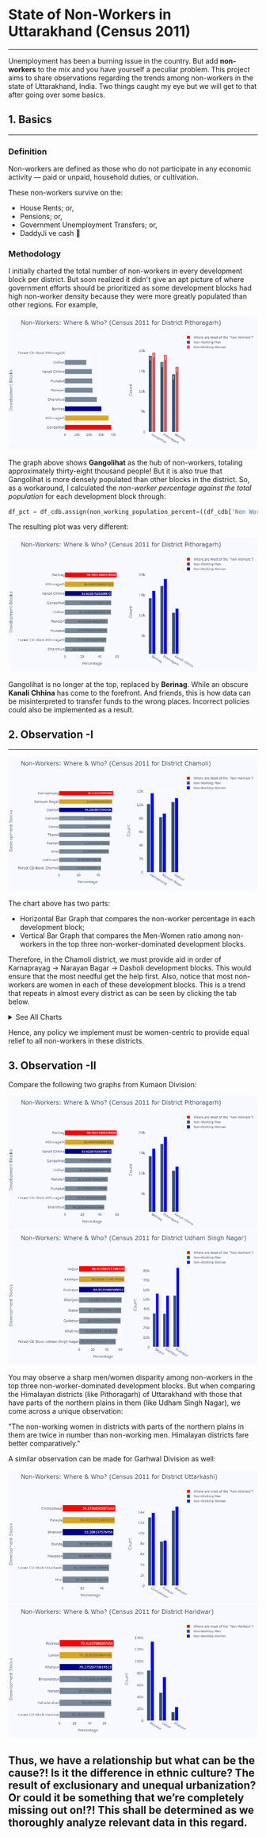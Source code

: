 # State of Non-Workers in Uttarakhand (Census 2011)
---

Unemployment has been a burning issue in the country. But add **non-workers** to the mix and you have yourself a peculiar problem. This project aims to share observations regarding the trends among non-workers in the state of Uttarakhand, India. Two things caught my eye but we will get to that after going over some basics.


## 1. Basics
---

### Definition
Non-workers are defined as those who do not participate in any economic activity — paid or unpaid, household duties, or cultivation.

These non-workers survive on the:
* House Rents; or,
* Pensions; or,
* Government Unemployment Transfers; or,
* DaddyJi ve cash 💸

### Methodology
I initially charted the total number of non-workers in every development block per district. But soon realized it didn't give an apt picture of where government efforts should be prioritized as some development blocks had high non-worker density because they were more greatly populated than other regions. For example,

![alt text](https://github.com/dtolia/nonworker-analysisUK/blob/main/charts/incorrectPlotPithoragarh.png "Incorrect Plot for District Pithoragarh")

The graph above shows **Gangolihat** as the hub of non-workers, totaling approximately thirty-eight thousand people! But it is also true that Gangolihat is more densely populated than other blocks in the district. So, as a workaround, I calculated the *non-worker percentage against the total population* for each development block through:

```python
df_pct = df_cdb.assign(non_working_population_percent=((df_cdb['Non Working Population Person']/df_cdb['Total Population Person']) * 100))
```

The resulting plot was very different:

![alt text](https://github.com/dtolia/nonworker-analysisUK/blob/main/charts/1_Pithoragarh.png "Correct Plot for District Pithoragarh")

Gangolihat is no longer at the top, replaced by **Berinag**. While an obscure **Kanali Chhina** has come to the forefront. 
And friends, this is how data can be misinterpreted to transfer funds to the wrong places. Incorrect policies could also be implemented as a result.


## 2. Observation -I
---

![alt text](https://github.com/dtolia/nonworker-analysisUK/blob/main/charts/8_Chamoli.png "Plot for District Chamoli")

The chart above has two parts: 
* Horizontal Bar Graph that compares the non-worker percentage in each development block; 
* Vertical Bar Graph that compares the Men-Women ratio among non-workers in the top three non-worker-dominated development blocks.

Therefore, in the Chamoli district, we must provide aid in order of Karnaprayag -> Narayan Bagar -> Dasholi development blocks. This would ensure that the most needful get the help first. 
Also, notice that most non-workers are women in each of these development blocks. This is a trend that repeats in almost every district as can be seen by clicking the tab below.

<details><summary>See All Charts</summary>
<p>

![alt text](https://github.com/dtolia/nonworker-analysisUK/blob/main/charts/2_Bageshwar.png "Plot for District Bageshwar")

![alt text](https://github.com/dtolia/nonworker-analysisUK/blob/main/charts/3_Almora.png "Plot for District Almora")

![alt text](https://github.com/dtolia/nonworker-analysisUK/blob/main/charts/4_Champawat.png "Plot for District Champawat")

![alt text](https://github.com/dtolia/nonworker-analysisUK/blob/main/charts/5_Nainital.png "Plot for District Nainital")

![alt text](https://github.com/dtolia/nonworker-analysisUK/blob/main/charts/6_UdhamSinghNagar.png "Plot for District Udham Singh Nagar")

![alt text](https://github.com/dtolia/nonworker-analysisUK/blob/main/charts/7_Uttarkashi.png "Plot for District Uttarkashi")

![alt text](https://github.com/dtolia/nonworker-analysisUK/blob/main/charts/9_Tehri.png "Plot for District Tehri")

![alt text](https://github.com/dtolia/nonworker-analysisUK/blob/main/charts/10_Rudraprayag.png "Plot for District Rudraprayag")

![alt text](https://github.com/dtolia/nonworker-analysisUK/blob/main/charts/11_Dehradun.png "Plot for District Dehradun")

![alt text](https://github.com/dtolia/nonworker-analysisUK/blob/main/charts/12_Pauri.png "Plot for District Pauri")

![alt text](https://github.com/dtolia/nonworker-analysisUK/blob/main/charts/13_Haridwar.png "Plot for District Haridwar")

</p>
</details>

Hence, any policy we implement must be women-centric to provide equal relief to all non-workers in these districts.


## 3. Observation -II
Compare the following two graphs from Kumaon Division:

![alt text](https://github.com/dtolia/nonworker-analysisUK/blob/main/charts/1_Pithoragarh.png "Plot for District Pithoragarh")
![alt text](https://github.com/dtolia/nonworker-analysisUK/blob/main/charts/6_UdhamSinghNagar.png "Plot for District Udham Singh Nagar")

You may observe a sharp men/women disparity among non-workers in the top three non-worker-dominated development blocks. But when comparing the Himalayan districts (like Pithoragarh) of Uttarakhand with those that have parts of the northern plains in them (like Udham Singh Nagar), we come across a unique observation:

"The non-working women in districts with parts of the northern plains in them are twice in number than non-working men. Himalayan districts fare better comparatively."

A similar observation can be made for Garhwal Division as well:

![alt text](https://github.com/dtolia/nonworker-analysisUK/blob/main/charts/7_Uttarkashi.png "Plot for District Uttarkashi")
![alt text](https://github.com/dtolia/nonworker-analysisUK/blob/main/charts/13_Haridwar.png "Plot for District Haridwar")

Thus, we have a relationship but what can be the cause?! Is it the difference in ethnic culture? The result of exclusionary and unequal urbanization? Or could it be something that we’re completely missing out on!?! 
This shall be determined as we thoroughly analyze relevant data in this regard.
---